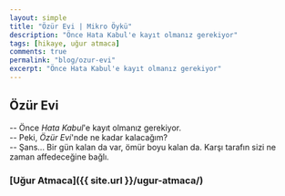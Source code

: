 ```yaml
---
layout: simple
title: "Özür Evi | Mikro Öykü"
description: "Önce Hata Kabul'e kayıt olmanız gerekiyor"
tags: [hikaye, uğur atmaca]
comments: true
permalink: "blog/ozur-evi"
excerpt: "Önce Hata Kabul'e kayıt olmanız gerekiyor"
---
```


## Özür Evi
-- Önce *Hata Kabul*'e kayıt olmanız gerekiyor.  
-- Peki, *Özür Evi*'nde ne kadar kalacağım?  
-- Şans... Bir gün kalan da var, ömür boyu kalan da. Karşı tarafın sizi ne zaman affedeceğine bağlı.

### [Uğur Atmaca]({{ site.url }}/ugur-atmaca/)